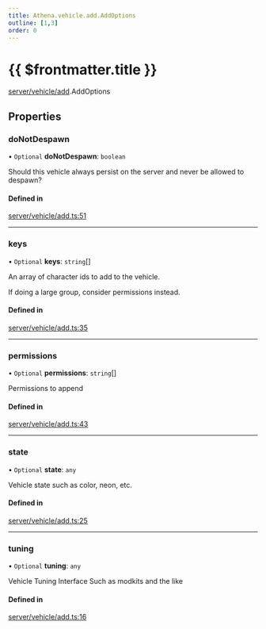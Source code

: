 ```yaml
---
title: Athena.vehicle.add.AddOptions
outline: [1,3]
order: 0
---
```


# {{ $frontmatter.title }}


[server/vehicle/add](../modules/server_vehicle_add.md).AddOptions

## Properties

### doNotDespawn

• `Optional` **doNotDespawn**: `boolean`

Should this vehicle always persist on the server and never be allowed to despawn?

#### Defined in

[server/vehicle/add.ts:51](https://github.com/Stuyk/altv-athena/blob/94d0bf7/src/core/server/vehicle/add.ts#L51)

___

### keys

• `Optional` **keys**: `string`[]

An array of character ids to add to the vehicle.

If doing a large group, consider permissions instead.

#### Defined in

[server/vehicle/add.ts:35](https://github.com/Stuyk/altv-athena/blob/94d0bf7/src/core/server/vehicle/add.ts#L35)

___

### permissions

• `Optional` **permissions**: `string`[]

Permissions to append

#### Defined in

[server/vehicle/add.ts:43](https://github.com/Stuyk/altv-athena/blob/94d0bf7/src/core/server/vehicle/add.ts#L43)

___

### state

• `Optional` **state**: `any`

Vehicle state
such as color, neon, etc.

#### Defined in

[server/vehicle/add.ts:25](https://github.com/Stuyk/altv-athena/blob/94d0bf7/src/core/server/vehicle/add.ts#L25)

___

### tuning

• `Optional` **tuning**: `any`

Vehicle Tuning Interface
Such as modkits and the like

#### Defined in

[server/vehicle/add.ts:16](https://github.com/Stuyk/altv-athena/blob/94d0bf7/src/core/server/vehicle/add.ts#L16)
